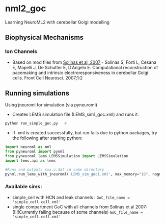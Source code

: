 # nml2_goc
 Learning NeuroML2 with cerebellar Golgi modelling

## Biophysical Mechanisms

### Ion Channels
- Based on mod files from [Solinas et al, 2007](http://www.ncbi.nlm.nih.gov/pubmed/18946520) - Solinas S, Forti L, Cesana E, Mapelli J, De Schutter E, D’Angelo E. Computational reconstruction of pacemaking and intrinsic electroresponsiveness in cerebellar Golgi cells. Front Cell Neurosci. 2007;1:2

## Running simulations
Using jneuroml for simulation (via pyneuroml)


- Creates LEMS simulation file (LEMS_sim1_goc.xml) and runs it:
```python
python run_simple_goc.py   #
```

- If .xml is created successfully, but run fails due to python packages, try the following after starting python:
```python
import neuroml as nml
from pyneuroml import pynml
from pyneuroml.lems.LEMSSimulation import LEMSSimulation
import lems.api as lems

#Runs and outputs xxx.v.dat in same directory
pynml.run_lems_with_jneuroml('LEMS_sim_goc1.xml', max_memory="1G", nogui=True, plot=False)  
```

### Available sims:
- simple_cell with HCN and leak channels : 
```GoC_file_name = 'simple_cell.cell.nml'```
- single compartment GoC with all channels from Solinas et al 2007: (!!!!Currently failing because of some channels)
```GoC_file_name = 'simple_cell.cell.nml'```
